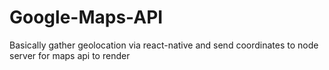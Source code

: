 # Google-Maps-API
Basically gather geolocation via react-native and send coordinates to node server for maps api to render
